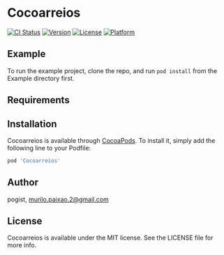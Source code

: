 # Cocoarreios

[![CI Status](http://img.shields.io/travis/pogist/Cocoarreios.svg?style=flat)](https://travis-ci.org/pogist/Cocoarreios)
[![Version](https://img.shields.io/cocoapods/v/Cocoarreios.svg?style=flat)](http://cocoapods.org/pods/Cocoarreios)
[![License](https://img.shields.io/cocoapods/l/Cocoarreios.svg?style=flat)](http://cocoapods.org/pods/Cocoarreios)
[![Platform](https://img.shields.io/cocoapods/p/Cocoarreios.svg?style=flat)](http://cocoapods.org/pods/Cocoarreios)

## Example

To run the example project, clone the repo, and run `pod install` from the Example directory first.

## Requirements

## Installation

Cocoarreios is available through [CocoaPods](http://cocoapods.org). To install
it, simply add the following line to your Podfile:

```ruby
pod 'Cocoarreios'
```

## Author

pogist, murilo.paixao.2@gmail.com

## License

Cocoarreios is available under the MIT license. See the LICENSE file for more info.
